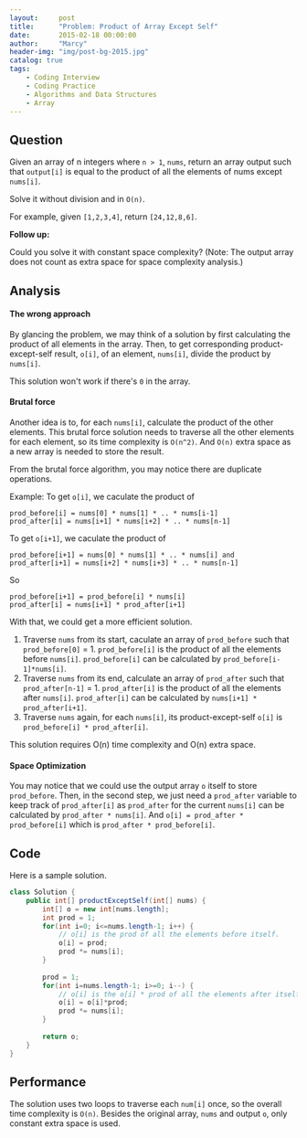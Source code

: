 ```yaml
---
layout:     post
title:      "Problem: Product of Array Except Self"
date:       2015-02-18 00:00:00
author:     "Marcy"
header-img: "img/post-bg-2015.jpg"
catalog: true
tags:
    - Coding Interview
    - Coding Practice
    - Algorithms and Data Structures
    - Array
---
```


## Question

Given an array of n integers where `n > 1`, `nums`, return an array output such that `output[i]` is equal to the product of all the elements of nums except `nums[i]`.

Solve it without division and in `O(n)`.

For example, given `[1,2,3,4]`, return `[24,12,8,6]`.

**Follow up:**

Could you solve it with constant space complexity? (Note: The output array does not count as extra space for space complexity analysis.)

## Analysis

#### The wrong approach

By glancing the problem, we may think of a solution by first calculating the product of all elements in the array. Then, to get corresponding product-except-self result, `o[i]`, of an element, `nums[i]`, divide the product by `nums[i]`.

This solution won't work if there's `0` in the array.

#### Brutal force
Another idea is to, for each `nums[i]`, calculate the product of the other elements. This brutal force solution needs to traverse all the other elements for each element, so its time complexity is `O(n^2)`. And `O(n)` extra space as a new array is needed to store the result.

From the brutal force algorithm, you may notice there are duplicate operations.

Example:
To get `o[i]`, we caculate the product of
```
prod_before[i] = nums[0] * nums[1] * .. * nums[i-1]  
prod_after[i] = nums[i+1] * nums[i+2] * .. * nums[n-1]
```


To get `o[i+1]`, we caculate the product of 
```
prod_before[i+1] = nums[0] * nums[1] * .. * nums[i] and 
prod_after[i+1] = nums[i+2] * nums[i+3] * .. * nums[n-1]
```

So 

```
prod_before[i+1] = prod_before[i] * nums[i]
prod_after[i] = nums[i+1] * prod_after[i+1]
```

With that, we could get a more efficient solution.
1. Traverse `nums` from its start, caculate an array of `prod_before` such that `prod_before[0]` = 1. `prod_before[i]` is the product of all the elements before `nums[i]`. `prod_before[i]` can be calculated by `prod_before[i-1]*nums[i]`.
2. Traverse `nums` from its end, calculate an array of `prod_after` such that `prod_after[n-1]` = 1. `prod_after[i]` is the product of all the elements after `nums[i]`. `prod_after[i]` can be calculated by `nums[i+1] * prod_after[i+1]`.
3. Traverse `nums` again, for each `nums[i]`, its product-except-self `o[i]` is `prod_before[i] * prod_after[i]`.

This solution requires O(n) time complexity and O(n) extra space.


#### Space Optimization

You may notice that we could use the output array `o` itself to store `prod_before`. Then, in the second step, we just need a `prod_after` variable to keep track of `prod_after[i]` as `prod_after` for the current `nums[i]` can be calculated by `prod_after * nums[i]`.
And `o[i] = prod_after * prod_before[i]` which is `prod_after * prod_before[i]`.

## Code

Here is a sample solution.

```java
class Solution {
    public int[] productExceptSelf(int[] nums) {
        int[] o = new int[nums.length];
        int prod = 1;
        for(int i=0; i<=nums.length-1; i++) {
            // o[i] is the prod of all the elements before itself.
            o[i] = prod;
            prod *= nums[i];
        }
        
        prod = 1;
        for(int i=nums.length-1; i>=0; i--) {
            // o[i] is the o[i] * prod of all the elements after itself.
            o[i] = o[i]*prod;
            prod *= nums[i];
        }
        
        return o;
    }
}
```

## Performance

The solution uses two loops to traverse each `num[i]` once, so the overall time complexity is `O(n)`. Besides the original array, `nums` and output `o`, only constant extra space is used.
